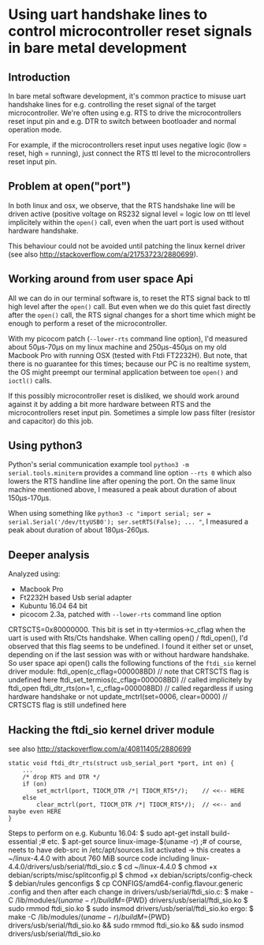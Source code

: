 Using uart handshake lines to control microcontroller reset signals in bare metal development
=============================================================================================

Introduction
------------
In bare metal software development, it's common practice to misuse uart handshake lines for e.g. controlling the reset signal of the target microcontroller.
We're often using e.g. RTS to drive the microcontrollers reset input pin and e.g. DTR to switch between bootloader and normal operation mode.

For example, if the microcontrollers reset input uses negative logic (low = reset, high = running), just connect the RTS ttl level to the microcontrollers reset input pin.

Problem at open("port")
-----------------------
In both linux and osx, we observe, that the RTS handshake line will be driven active (positive voltage on RS232 signal level = logic low on ttl level implicitely within the `open()` call,
even when the uart port is used without hardware handshake.

This behaviour could not be avoided until patching the linux kernel driver (see also http://stackoverflow.com/a/21753723/2880699).

Working around from user space Api
----------------------------------

All we can do in our terminal software is, to reset the RTS signal back to ttl high level after the `open()` call.
But even when we do this quiet fast directly after the `open()` call, the RTS signal changes for a short time which might be enough to perform a reset of the microcontroller.

With my picocom patch (`--lower-rts` command line option), I'd measured about 50µs-70µs on my linux machine and 250µs-450µs on my old Macbook Pro with running OSX (tested with Ftdi FT2232H).
But note, that there is no guarantee for this times; because our PC is no realtime system, the OS might preempt our terminal application between toe `open()` and `ioctl()` calls.

If this possibly microcontroller reset is disliked, we should work around against it by adding a bit more hardware between RTS and the microcontrollers reset input pin.
Sometimes a simple low pass filter (resistor and capacitor) do this job.

Using python3
-------------
Python's serial communication example tool `python3 -m serial.tools.miniterm` provides a command line option `--rts 0` which also lowers the RTS handline line after opening the port.
On the same linux machine mentioned above, I measured a peak about duration of about 150µs-170µs.

When using something like `python3 -c "import serial; ser = serial.Serial('/dev/ttyUSB0'); ser.setRTS(False); ... "`, I measured a peak about duration of about 180µs-260µs.

Deeper analysis
---------------
Analyzed using:
- Macbook Pro
- Ft2232H based Usb serial adapter
- Kubuntu 16.04 64 bit
- picocom 2.3a, patched with `--lower-rts` command line option

CRTSCTS=0x80000000. This bit is set in tty->termios->c_cflag when the uart is used with Rts/Cts handshake.
When calling open() / ftdi_open(), I'd observed that this flag seems to be undefined. I found it either set or unset, depending on if the last session was with or without hardware handshake.
So user space api open() calls the following functions of the `ftdi_sio` kernel driver module:
    ftdi_open(c_cflag=000008BD)                    // note that CRTSCTS flag is undefined here
        ftdi_set_termios(c_cflag=000008BD)         // called implicitely by ftdi_open
    ftdi_dtr_rts(on=1, c_cflag=000008BD)           // called regardless if using hardware handshake or not
        update_mctrl(set=0006, clear=0000)         // CRTSCTS flag is still undefined here

Hacking the ftdi_sio kernel driver module
-----------------------------------------

see also http://stackoverflow.com/a/40811405/2880699

    static void ftdi_dtr_rts(struct usb_serial_port *port, int on) {
        ...
        /* drop RTS and DTR */
        if (on)
            set_mctrl(port, TIOCM_DTR /*| TIOCM_RTS*/);    // <<-- HERE
        else
            clear_mctrl(port, TIOCM_DTR /*| TIOCM_RTS*/);  // <<-- and maybe even HERE
    }

Steps to perform on e.g. Kubuntu 16.04:
$ sudo apt-get install build-essential    ;# etc.
$ apt-get source linux-image-$(uname -r)  ;# of course, neets to have deb-src in /etc/apt/sources.list activated
-> this creates a ~/linux-4.4.0 with about 760 MiB source code including linux-4.4.0/drivers/usb/serial/ftdi_sio.c
$ cd ~/linux-4.4.0
$ chmod +x debian/scripts/misc/splitconfig.pl
$ chmod +x debian/scripts/config-check
$ debian/rules genconfigs
$ cp CONFIGS/amd64-config.flavour.generic .config
and then after each change in drivers/usb/serial/ftdi_sio.c:
$ make -C /lib/modules/$(uname -r)/build M=${PWD} drivers/usb/serial/ftdi_sio.ko
$ sudo rmmod ftdi_sio.ko
$ sudo insmod drivers/usb/serial/ftdi_sio.ko
ergo:
$ make -C /lib/modules/$(uname -r)/build M=${PWD} drivers/usb/serial/ftdi_sio.ko && sudo rmmod ftdi_sio.ko && sudo insmod drivers/usb/serial/ftdi_sio.ko
